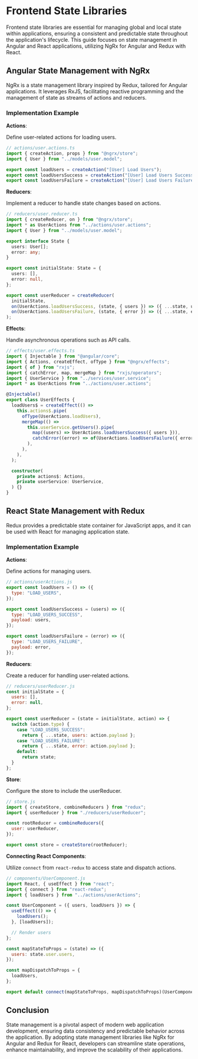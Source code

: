 # Frontend State Libraries

Frontend state libraries are essential for managing global and local state within applications, ensuring a consistent and predictable state throughout the application's lifecycle. This guide focuses on state management in Angular and React applications, utilizing NgRx for Angular and Redux with React.

## Angular State Management with NgRx

NgRx is a state management library inspired by Redux, tailored for Angular applications. It leverages RxJS, facilitating reactive programming and the management of state as streams of actions and reducers.

### Implementation Example

**Actions**:

Define user-related actions for loading users.

```typescript
// actions/user.actions.ts
import { createAction, props } from "@ngrx/store";
import { User } from "../models/user.model";

export const loadUsers = createAction("[User] Load Users");
export const loadUsersSuccess = createAction("[User] Load Users Success", props<{ users: User[] }>());
export const loadUsersFailure = createAction("[User] Load Users Failure", props<{ error: any }>());
```

**Reducers**:

Implement a reducer to handle state changes based on actions.

```typescript
// reducers/user.reducer.ts
import { createReducer, on } from "@ngrx/store";
import * as UserActions from "../actions/user.actions";
import { User } from "../models/user.model";

export interface State {
  users: User[];
  error: any;
}

export const initialState: State = {
  users: [],
  error: null,
};

export const userReducer = createReducer(
  initialState,
  on(UserActions.loadUsersSuccess, (state, { users }) => ({ ...state, users })),
  on(UserActions.loadUsersFailure, (state, { error }) => ({ ...state, error })),
);
```

**Effects**:

Handle asynchronous operations such as API calls.

```typescript
// effects/user.effects.ts
import { Injectable } from "@angular/core";
import { Actions, createEffect, ofType } from "@ngrx/effects";
import { of } from "rxjs";
import { catchError, map, mergeMap } from "rxjs/operators";
import { UserService } from "../services/user.service";
import * as UserActions from "../actions/user.actions";

@Injectable()
export class UserEffects {
  loadUsers$ = createEffect(() =>
    this.actions$.pipe(
      ofType(UserActions.loadUsers),
      mergeMap(() =>
        this.userService.getUsers().pipe(
          map((users) => UserActions.loadUsersSuccess({ users })),
          catchError((error) => of(UserActions.loadUsersFailure({ error }))),
        ),
      ),
    ),
  );

  constructor(
    private actions$: Actions,
    private userService: UserService,
  ) {}
}
```

## React State Management with Redux

Redux provides a predictable state container for JavaScript apps, and it can be used with React for managing application state.

### Implementation Example

**Actions**:

Define actions for managing users.

```javascript
// actions/userActions.js
export const loadUsers = () => ({
  type: "LOAD_USERS",
});

export const loadUsersSuccess = (users) => ({
  type: "LOAD_USERS_SUCCESS",
  payload: users,
});

export const loadUsersFailure = (error) => ({
  type: "LOAD_USERS_FAILURE",
  payload: error,
});
```

**Reducers**:

Create a reducer for handling user-related actions.

```javascript
// reducers/userReducer.js
const initialState = {
  users: [],
  error: null,
};

export const userReducer = (state = initialState, action) => {
  switch (action.type) {
    case "LOAD_USERS_SUCCESS":
      return { ...state, users: action.payload };
    case "LOAD_USERS_FAILURE":
      return { ...state, error: action.payload };
    default:
      return state;
  }
};
```

**Store**:

Configure the store to include the userReducer.

```javascript
// store.js
import { createStore, combineReducers } from "redux";
import { userReducer } from "./reducers/userReducer";

const rootReducer = combineReducers({
  user: userReducer,
});

export const store = createStore(rootReducer);
```

**Connecting React Components**:

Utilize `connect` from `react-redux` to access state and dispatch actions.

```javascript
// components/UserComponent.js
import React, { useEffect } from "react";
import { connect } from "react-redux";
import { loadUsers } from "../actions/userActions";

const UserComponent = ({ users, loadUsers }) => {
  useEffect(() => {
    loadUsers();
  }, [loadUsers]);

  // Render users
};

const mapStateToProps = (state) => ({
  users: state.user.users,
});

const mapDispatchToProps = {
  loadUsers,
};

export default connect(mapStateToProps, mapDispatchToProps)(UserComponent);
```

## Conclusion

State management is a pivotal aspect of modern web application development, ensuring data consistency and predictable behavior across the application. By adopting state management libraries like NgRx for Angular and Redux for React, developers can streamline state operations, enhance maintainability, and improve the scalability of their applications.

